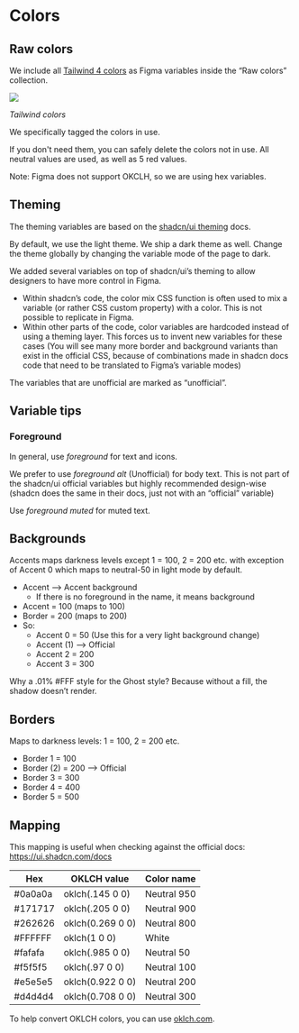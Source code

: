 # Colors

## Raw colors

We include all [Tailwind 4 colors](https://tailwindcss.com/docs/colors) as Figma variables inside the “Raw colors” collection.

<img src="/colors.png" />

_Tailwind colors_

We specifically tagged the colors in use.

If you don't need them, you can safely delete the colors not in use. All neutral values are used, as well as 5 red values.

Note: Figma does not support OKCLH, so we are using hex variables.

## Theming

The theming variables are based on the [shadcn/ui theming](https://ui.shadcn.com/docs/theming) docs.

By default, we use the light theme. We ship a dark theme as well. Change the theme globally by changing the variable mode of the page to dark.

We added several variables on top of shadcn/ui’s theming to allow designers to have more control in Figma.

* Within shadcn’s code, the color mix CSS function is often used to mix a variable (or rather CSS custom property) with a color. This is not possible to replicate in Figma.
* Within other parts of the code, color variables are hardcoded instead of using a theming layer. This forces us to invent new variables for these cases (You will see many more border and background variants than exist in the official CSS, because of combinations made in shadcn docs code that need to be translated to Figma’s variable modes)

The variables that are unofficial are marked as “unofficial”.

## Variable tips

### Foreground

In general, use _foreground_ for text and icons.

We prefer to use _foreground alt_ (Unofficial) for body text. This is not part of the shadcn/ui official variables but highly recommended design-wise (shadcn does the same in their docs, just not with an “official” variable)

Use _foreground muted_ for muted text.

## Backgrounds

Accents maps darkness levels except 1 = 100, 2 = 200 etc. with exception of Accent 0 which maps to neutral-50 in light mode by default.

* Accent --> Accent background
  * If there is no foreground in the name, it means background
* Accent = 100 (maps to 100)
* Border = 200 (maps to 200)
* So:
  * Accent 0 = 50 (Use this for a very light background change)
  * Accent (1) --> Official
  * Accent 2 = 200
  * Accent 3 = 300

Why a .01% #FFF style for the Ghost style? Because without a fill, the shadow doesn’t render.

## Borders

Maps to darkness levels: 1 = 100, 2 = 200 etc.

* Border 1 = 100
* Border (2)  = 200 --> Official
* Border 3 = 300
* Border 4 = 400
* Border 5 = 500

## Mapping

This mapping is useful when checking against the official docs: https://ui.shadcn.com/docs

| Hex | OKLCH value | Color name |
|---|---|---|
| #0a0a0a | oklch(.145 0 0) | Neutral 950 |
| #171717 | oklch(.205 0 0) | Neutral 900 |
| #262626 | oklch(0.269 0 0) | Neutral 800 |
| #FFFFFF | oklch(1 0 0) | White |
| #fafafa | oklch(.985 0 0) | Neutral 50 |
| #f5f5f5 | oklch(.97 0 0) | Neutral 100 |
| #e5e5e5 | oklch(0.922 0 0) | Neutral 200 |
| #d4d4d4 | oklch(0.708 0 0) | Neutral 300 |

To help convert OKLCH colors, you can use [oklch.com](https://oklch.com/).